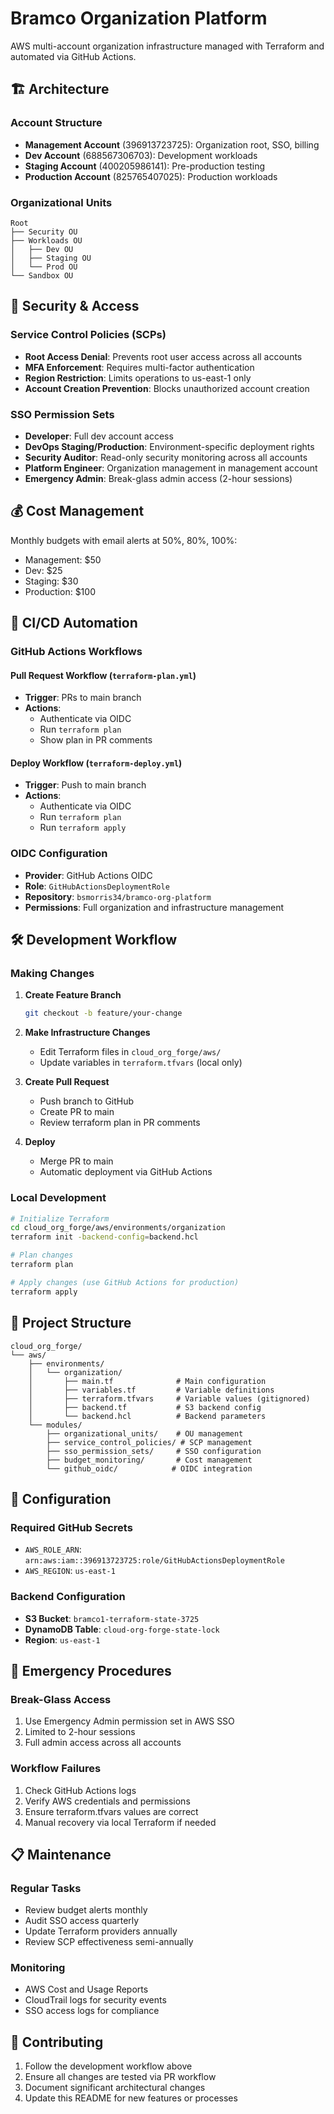 # Bramco Organization Platform

AWS multi-account organization infrastructure managed with Terraform and automated via GitHub Actions.

## 🏗️ Architecture

### Account Structure
- **Management Account** (396913723725): Organization root, SSO, billing
- **Dev Account** (688567306703): Development workloads
- **Staging Account** (400205986141): Pre-production testing
- **Production Account** (825765407025): Production workloads

### Organizational Units
```
Root
├── Security OU
├── Workloads OU
│   ├── Dev OU
│   ├── Staging OU
│   └── Prod OU
└── Sandbox OU
```

## 🔐 Security & Access

### Service Control Policies (SCPs)
- **Root Access Denial**: Prevents root user access across all accounts
- **MFA Enforcement**: Requires multi-factor authentication
- **Region Restriction**: Limits operations to us-east-1 only
- **Account Creation Prevention**: Blocks unauthorized account creation

### SSO Permission Sets
- **Developer**: Full dev account access
- **DevOps Staging/Production**: Environment-specific deployment rights
- **Security Auditor**: Read-only security monitoring across all accounts
- **Platform Engineer**: Organization management in management account
- **Emergency Admin**: Break-glass admin access (2-hour sessions)

## 💰 Cost Management

Monthly budgets with email alerts at 50%, 80%, 100%:
- Management: $50
- Dev: $25
- Staging: $30
- Production: $100

## 🚀 CI/CD Automation

### GitHub Actions Workflows

#### Pull Request Workflow (`terraform-plan.yml`)
- **Trigger**: PRs to main branch
- **Actions**:
  - Authenticate via OIDC
  - Run `terraform plan`
  - Show plan in PR comments

#### Deploy Workflow (`terraform-deploy.yml`)
- **Trigger**: Push to main branch
- **Actions**:
  - Authenticate via OIDC
  - Run `terraform plan`
  - Run `terraform apply`

### OIDC Configuration
- **Provider**: GitHub Actions OIDC
- **Role**: `GitHubActionsDeploymentRole`
- **Repository**: `bsmorris34/bramco-org-platform`
- **Permissions**: Full organization and infrastructure management

## 🛠️ Development Workflow

### Making Changes
1. **Create Feature Branch**
   ```bash
   git checkout -b feature/your-change
   ```

2. **Make Infrastructure Changes**
   - Edit Terraform files in `cloud_org_forge/aws/`
   - Update variables in `terraform.tfvars` (local only)

3. **Create Pull Request**
   - Push branch to GitHub
   - Create PR to main
   - Review terraform plan in PR comments

4. **Deploy**
   - Merge PR to main
   - Automatic deployment via GitHub Actions

### Local Development
```bash
# Initialize Terraform
cd cloud_org_forge/aws/environments/organization
terraform init -backend-config=backend.hcl

# Plan changes
terraform plan

# Apply changes (use GitHub Actions for production)
terraform apply
```

## 📁 Project Structure

```
cloud_org_forge/
└── aws/
    ├── environments/
    │   └── organization/
    │       ├── main.tf              # Main configuration
    │       ├── variables.tf         # Variable definitions
    │       ├── terraform.tfvars     # Variable values (gitignored)
    │       ├── backend.tf           # S3 backend config
    │       └── backend.hcl          # Backend parameters
    └── modules/
        ├── organizational_units/    # OU management
        ├── service_control_policies/ # SCP management
        ├── sso_permission_sets/     # SSO configuration
        ├── budget_monitoring/       # Cost management
        └── github_oidc/            # OIDC integration
```

## 🔧 Configuration

### Required GitHub Secrets
- `AWS_ROLE_ARN`: `arn:aws:iam::396913723725:role/GitHubActionsDeploymentRole`
- `AWS_REGION`: `us-east-1`

### Backend Configuration
- **S3 Bucket**: `bramco1-terraform-state-3725`
- **DynamoDB Table**: `cloud-org-forge-state-lock`
- **Region**: `us-east-1`

## 🚨 Emergency Procedures

### Break-Glass Access
1. Use Emergency Admin permission set in AWS SSO
2. Limited to 2-hour sessions
3. Full admin access across all accounts

### Workflow Failures
1. Check GitHub Actions logs
2. Verify AWS credentials and permissions
3. Ensure terraform.tfvars values are correct
4. Manual recovery via local Terraform if needed

## 📋 Maintenance

### Regular Tasks
- Review budget alerts monthly
- Audit SSO access quarterly
- Update Terraform providers annually
- Review SCP effectiveness semi-annually

### Monitoring
- AWS Cost and Usage Reports
- CloudTrail logs for security events
- SSO access logs for compliance

## 🤝 Contributing

1. Follow the development workflow above
2. Ensure all changes are tested via PR workflow
3. Document significant architectural changes
4. Update this README for new features or processes
